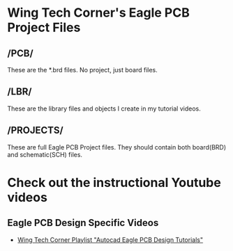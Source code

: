 # Wing Tech Corner's Eagle PCB Project Files

## /PCB/

These are the \*.brd files. No project, just board files.

## /LBR/

These are the library files and objects I create in my tutorial videos.

## /PROJECTS/

These are full Eagle PCB Project files. They should contain both board(BRD) and schematic(SCH) files.


# Check out the instructional Youtube videos

## Eagle PCB Design Specific Videos

* [Wing Tech Corner Playlist "Autocad Eagle PCB Design Tutorials"](https://www.youtube.com/watch?v=AjLmpPawj-8&list=PLzms2QyXnOiWSlriTBIKVHWF6xqak-NcL)

